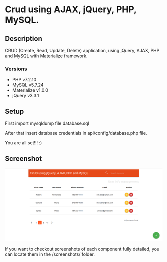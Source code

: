 # Crud using AJAX, jQuery, PHP, MySQL.

## Description

CRUD (Create, Read, Update, Delete) application, using jQuery, AJAX, PHP and MySQL with Materialize framework.

### Versions
- PHP v7.2.10
- MySQL v5.7.24
- Materialize v1.0.0
- jQuery v3.3.1

## Setup

First import mysqldump file database.sql

After that insert database credentials in api/config/database.php file.

You are all set!!! :)

## Screenshot

![Main view screenshot](screenshots/main_view.png?raw=true "Main view")

If you want to checkout screenshots of each component fully detailed, you can locate them in the /screenshots/ folder.
